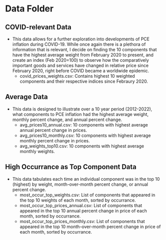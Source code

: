 # Data Folder

## COVID-relevant Data
* This data allows for a further exploration into developments of PCE inflation during COVID-19. While once again there is a 
plethora of information that is relevant, I decide on finding the 10 components that have the highest 
average weight from February 2020 to present, and create an index (Feb 2020=100) to observe how the 
comparatively important goods and services have changed in relative price since February 2020, right
before COVID became a worldwide epidemic.
    * covid_prices_weights.csv: Contains highest 10 weighted components and their respective indices
    since Febraury 2020.

## Average Data
* This data is designed to illustrate over a 10 year period (2012-2022), what components to PCE inflation
had the highest average weight, monthly percent change, and annual percent change.
    * avg_prices10_annual.csv: 10 components with highest average annual percent change in prices.
    * avg_prices10_monthly.csv: 10 components with highest average monthly percent change in prices.
    * avg_weights_top10.csv: 10 components with highest average monthly weights.

## High Occurrance as Top Component Data
* This data tabulates each time an individual component was in the top 10 (highest) by weight, month-over-month
percent change, or annual percent change.
    * most_occur_top_weights.csv: List of components that appeared in the top 10 weights of each month, sorted by occurrance.
    * most_occur_top_prices_annual.csv: List of components that appeared in the top 10 annual percent change in price of each month,
     sorted by occurrance.
    * most_occur_top_prices_monthly.csv: List of components that appeared in the top 10 month-over-month percent change in price of each month,
     sorted by occurrance.